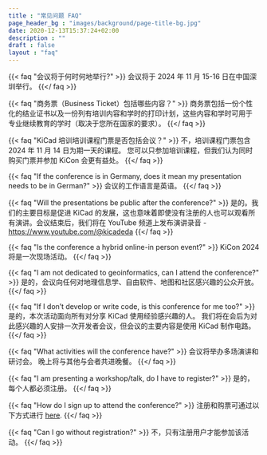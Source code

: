 ```yaml
---
title : "常见问题 FAQ"
page_header_bg : "images/background/page-title-bg.jpg"
date: 2020-12-13T15:37:24+02:00
description : ""
draft : false
layout : "faq"
---
```



{{< faq "会议将于何时何地举行?" >}}
会议将于 2024 年 11 月 15-16 日在中国深圳举行。
{{</ faq >}}

{{< faq "商务票（Business Ticket）包括哪些内容？" >}}
商务票包括一份个性化的结业证书以及一份列有培训内容和学时的打印计划，这些内容和学时可用于
专业继续教育的学时（取决于您所在国家的要求）。
{{</ faq >}}

{{< faq "KiCad 培训培训课程门票是否包括会议？" >}}
不，培训课程门票包含 2024 年 11 月 14 日为期一天的课程。 您可以只参加培训课程，但我们认为同时购买门票并参加 KiCon 会更有益处。
{{</ faq >}}

{{< faq "If the conference is in Germany, does it mean my presentation needs to be in German?" >}}
会议的工作语言是英语。
{{</ faq >}}

{{< faq "Will the presentations be public after the conference?" >}}
是的。我们的主要目标是促进 KiCad 的发展，这也意味着即使没有注册的人也可以观看所有演讲。会议结束后，我们将在 YouTube 频道上发布演讲录音 - https://www.youtube.com/@kicadeda
{{</ faq >}}

{{< faq "Is the conference a hybrid online-in person event?" >}}
KiCon 2024 将是一次现场活动。
{{</ faq >}}

{{< faq "I am not dedicated to geoinformatics, can I attend the conference?" >}}
是的，会议向任何对地理信息学、自由软件、地图和社区感兴趣的公众开放。
{{</ faq >}}

{{< faq "If I don’t develop or write code, is this conference for me too?" >}}
是的，本次活动面向所有对分享 KiCad 使用经验感兴趣的人。 我们将在会后为对此感兴趣的人安排一次开发者会议，但会议的主要内容是使用 KiCad 制作电路。
{{</ faq >}}

{{< faq "What activities will the conference have?" >}}
会议将举办多场演讲和研讨会。 晚上将与其他与会者共进晚餐。
{{</ faq >}}

{{< faq "I am presenting a workshop/talk, do I have to register?" >}}
是的，每个人都必须注册。
{{</ faq >}}

{{< faq "How do I sign up to attend the conference?" >}}
注册和购票可通过以下方式进行 [here](https://pretix.eu/kicad/kiconasia2024/).
{{</ faq >}}

{{< faq "Can I go without registration?" >}}
不，只有注册用户才能参加该活动。
{{</ faq >}}
